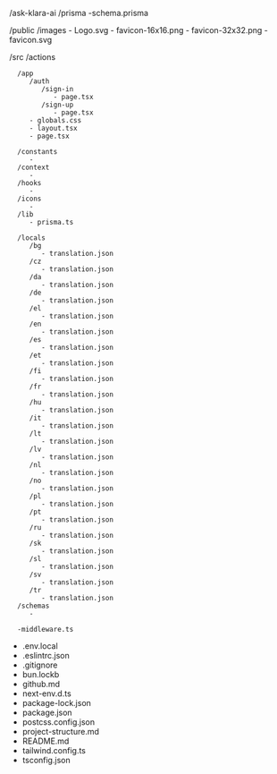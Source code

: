 /ask-klara-ai
   /prisma
      -schema.prisma

   /public
      /images
         - Logo.svg
      - favicon-16x16.png
      - favicon-32x32.png
      - favicon.svg

   /src
      /actions
      
      /app
         /auth
            /sign-in
               - page.tsx
            /sign-up
               - page.tsx
         - globals.css 
         - layout.tsx 
         - page.tsx
      
      /constants
         - 
      /context
         - 
      /hooks
         - 
      /icons
         - 
      /lib
         - prisma.ts

      /locals 
         /bg 
            - translation.json
         /cz 
            - translation.json
         /da 
            - translation.json
         /de 
            - translation.json
         /el 
            - translation.json
         /en 
            - translation.json
         /es 
            - translation.json
         /et 
            - translation.json
         /fi 
            - translation.json
         /fr 
            - translation.json
         /hu 
            - translation.json
         /it 
            - translation.json
         /lt 
            - translation.json
         /lv 
            - translation.json
         /nl 
            - translation.json
         /no 
            - translation.json
         /pl 
            - translation.json
         /pt 
            - translation.json
         /ru 
            - translation.json
         /sk 
            - translation.json
         /sl 
            - translation.json
         /sv 
            - translation.json
         /tr 
            - translation.json
      /schemas
         - 

      -middleware.ts
      
   - .env.local
   - .eslintrc.json
   - .gitignore
   - bun.lockb
   - github.md
   - next-env.d.ts
   - package-lock.json
   - package.json
   - postcss.config.json
   - project-structure.md
   - README.md
   - tailwind.config.ts
   - tsconfig.json